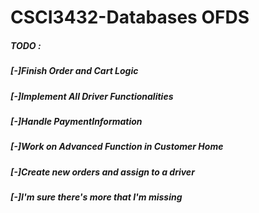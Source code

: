# CSCI3432-Databases OFDS

##### TODO :
##### [-]Finish Order and Cart Logic
##### [-]Implement All Driver Functionalities 
##### [-]Handle PaymentInformation
##### [-]Work on Advanced Function in Customer Home 
##### [-]Create new orders and assign to a driver
##### [-]I'm sure there's more that I'm missing
